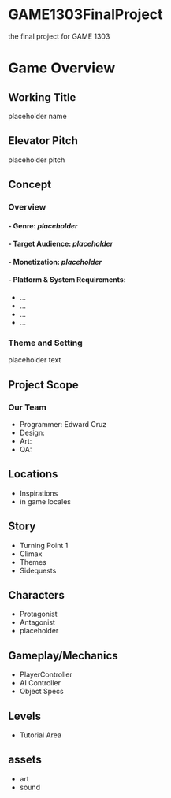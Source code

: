 # GAME1303FinalProject
the final project for GAME 1303


# Game Overview

## Working Title
placeholder name

## Elevator Pitch
placeholder pitch

## Concept
### Overview

#### - Genre: *placeholder*
#### - Target Audience: *placeholder*
#### - Monetization: *placeholder*
#### - Platform & System Requirements:
  - ...
  - ...
  - ...
  - ...
### Theme and Setting
placeholder text

## Project Scope
### Our Team
- Programmer: Edward Cruz
- Design:
- Art:
- QA:

## Locations
  - Inspirations
  - in game locales
## Story
  - Turning Point 1
  - Climax
  - Themes
  - Sidequests
## Characters
  - Protagonist
  - Antagonist
  - placeholder
## Gameplay/Mechanics
  - PlayerController
  - AI Controller
  - Object Specs
## Levels
  - Tutorial Area
## assets
  - art
  - sound

